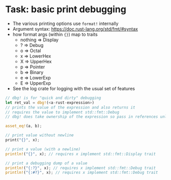# Task: basic print debugging

- The various printing options use `format!` internally
- Argument syntax: https://doc.rust-lang.org/std/fmt/#syntax
- how format args (within `{}`) map to traits
    - nothing ⇒ Display
    - ? ⇒ Debug
    - o ⇒ Octal
    - x ⇒ LowerHex
    - X ⇒ UpperHex
    - p ⇒ Pointer
    - b ⇒ Binary
    - e ⇒ LowerExp
    - E ⇒ UpperExp
- See the log crate for logging with the usual set of features

```rust
// dbg! is for "quick and dirty" debugging
let ret_val = dbg!(<a-rust-expression>)
// prints the value of the expression and also returns it
// requires the value to implement std::fmt::Debug
// dbg! does take ownership of the expression so pass in references unless the types involved implement `Copy`

asset_eq!(a, b);

// print value without newline
print("{}", x);

// print a value (with a newline)
println!("{}", x); // requires x implement std::fmt::Display trait

// print a debugging dump of a value
println!("{:?}", x); // requires x implement std::fmt::Debug trait
println!("{:#?}", x); // requires x implement std::fmt::Debug trait
```

